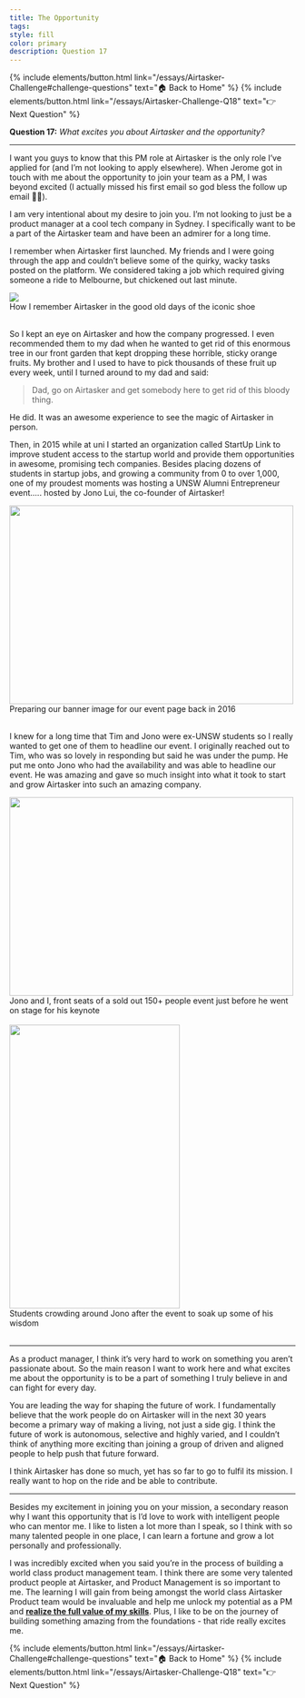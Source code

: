 ```yaml
---
title: The Opportunity
tags:
style: fill
color: primary
description: Question 17
---
```

{% include elements/button.html link="/essays/Airtasker-Challenge#challenge-questions" text="🏠 Back to Home" %}
{% include elements/button.html link="/essays/Airtasker-Challenge-Q18" text="👉 Next Question" %}

**Question 17:** *What excites you about Airtasker and the opportunity?*

___

I want you guys to know that this PM role at Airtasker is the only role I’ve applied for (and I’m not looking to apply elsewhere). When Jerome got in touch with me about the opportunity to join your team as a PM, I was beyond excited (I actually missed his first email so god bless the follow up email 🙏🏻).

I am very intentional about my desire to join you. I’m not looking to just be a product manager at a cool tech company in Sydney. I specifically want to be a part of the Airtasker team and have been an admirer for a long time.

I remember when Airtasker first launched. My friends and I were going through the app and couldn’t believe some of the quirky, wacky tasks posted on the platform. We considered taking a job which required giving someone a ride to Melbourne, but chickened out last minute.

<img src="https://i.ibb.co/MpXR8c8/Airtasker.jpg">
<figcaption class="figure-caption text-center">How I remember Airtasker in the good old days of the iconic shoe</figcaption>
<br>

So I kept an eye on Airtasker and how the company progressed. I even recommended them to my dad when he wanted to get rid of this enormous tree in our front garden that kept dropping these horrible, sticky orange fruits. My brother and I used to have to pick thousands of these fruit up every week, until I turned around to my dad and said:

> Dad, go on Airtasker and get somebody here to get rid of this bloody thing.

He did. It was an awesome experience to see the magic of Airtasker in person.

Then, in 2015 while at uni I started an organization called StartUp Link to improve student access to the startup world and provide them opportunities in awesome, promising tech companies. Besides placing dozens of students in startup jobs, and growing a community from 0 to over 1,000, one of my proudest moments was hosting a UNSW Alumni Entrepreneur event..... hosted by Jono Lui, the co-founder of Airtasker!

<img src="https://i.ibb.co/3h2QL7S/ton-will-be-notified.jpg" width="500" height="350">
<figcaption class="figure-caption text-center">Preparing our banner image for our event page back in 2016</figcaption>
<br>

I knew for a long time that Tim and Jono were ex-UNSW students so I really wanted to get one of them to headline our event. I originally reached out to Tim, who was so lovely in responding but said he was under the pump. He put me onto Jono who had the availability and was able to headline our event. He was amazing and gave so much insight into what it took to start and grow Airtasker into such an amazing company.

<img src="https://i.ibb.co/PDcjFZw/extne0-noitsvonu.jpg" width="500" height="350">
<figcaption class="figure-caption text-center">Jono and I, front seats of a sold out 150+ people event just before he went on stage for his keynote</figcaption>
<br>

<img src="https://i.ibb.co/XCnTdZ0/IMG-4588.jpg" width="300" height="500">
<figcaption class="figure-caption text-center">Students crowding around Jono after the event to soak up some of his wisdom</figcaption>
<br>

___

As a product manager, I think it’s very hard to work on something you aren’t passionate about. So the main reason I want to work here and what excites me about the opportunity is to be a part of something I truly believe in and can fight for every day.

You are leading the way for shaping the future of work. I fundamentally believe that the work people do on Airtasker will in the next 30 years become a primary way of making a living, not just a side gig. I think the future of work is autonomous, selective and highly varied, and I couldn’t think of anything more exciting than joining a group of driven and aligned people to help push that future forward.

I think Airtasker has done so much, yet has so far to go to fulfil its mission. I really want to hop on the ride and be able to contribute.

___

Besides my excitement in joining you on your mission, a secondary reason why I want this opportunity that is I’d love to work with intelligent people who can mentor me. I like to listen a lot more than I speak, so I think with so many talented people in one place, I can learn a fortune and grow a lot personally and professionally.

I was incredibly excited when you said you’re in the process of building a world class product management team. I think there are some very talented product people at Airtasker, and Product Management is so important to me. The learning I will gain from being amongst the world class Airtasker Product team would be invaluable and help me unlock my potential as a PM and <strong><u>realize the full value of my skills</u></strong>. Plus, I like to be on the journey of building something amazing from the foundations - that ride really excites me.

<p class="text-center">
{% include elements/button.html link="/essays/Airtasker-Challenge#challenge-questions" text="🏠 Back to Home" %}
{% include elements/button.html link="/essays/Airtasker-Challenge-Q18" text="👉 Next Question" %}
</p>
